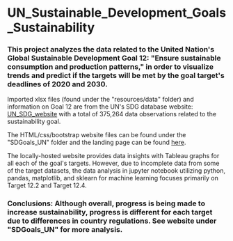 # UN_Sustainable_Development_Goals_Sustainability

### This project analyzes the data related to the United Nation's Global Sustainable Development Goal 12: "Ensure sustainable consumption and production patterns," in order to visualize trends and predict if the targets will be met by the goal target's deadlines of 2020 and 2030.

Imported xlsx files (found under the "resources/data" folder) and information on Goal 12 are from the UN's SDG database website: [UN_SDG_website](https://unstats.un.org/sdgs/indicators/database) with a total of 375,264 data observations related to the sustainability goal.

The HTML/css/bootstrap website files can be found under the "SDGoals_UN" folder and the landing page can be found [here](SDGoals_UN/landing.html).
  
The locally-hosted website provides data insights with Tableau graphs for all each of the goal's targets. However, due to incomplete data from some of the target datasets, the data analysis in jupyter notebook utilizing python, pandas, matplotlib, and sklearn for machine learning focuses primarily on Target 12.2 and Target 12.4.


### Conclusions: Although overall, progress is being made to increase sustainability, progress is different for each target due to differences in country regulations.  See website under "SDGoals_UN" for more analysis.
